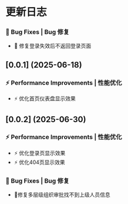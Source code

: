 # 更新日志 
### 🐛 Bug Fixes | Bug 修复

* 🐛 修复登录失效后不返回登录页面 

## [0.0.1] (2025-06-18)


### ⚡ Performance Improvements | 性能优化

* ⚡ 优化首页仪表盘显示效果

## [0.0.2] (2025-06-30)


### ⚡ Performance Improvements | 性能优化

* ⚡ 优化登录页显示效果
* ⚡ 优化404页显示效果


###  🐛 Bug Fixes | Bug 修复
* 🐛修复多层级组织审批找不到上级人员信息

